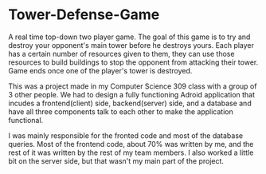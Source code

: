 # Tower-Defense-Game
A real time top-down two player game.  The goal of this game is to try and destroy your opponent's main tower before he destroys yours.  Each player has a certain number of resources given to them, they can use those resources to build buildings to stop the opponent from attacking their tower.  Game ends once one of the player's tower is destroyed.

This was a project made in my Computer Science 309 class with a group of 3 other people.  We had to design a fully functioning Adroid application that incudes a frontend(client) side, backend(server) side, and a database and have all three components talk to each other to make the application functional.

I was mainly responsible for the fronted code and most of the database queries.  Most of the frontend code, about 70% was written by me, and the rest of it was written by the rest of my team members.  I also worked a little bit on the server side, but that wasn't my main part of the project.
